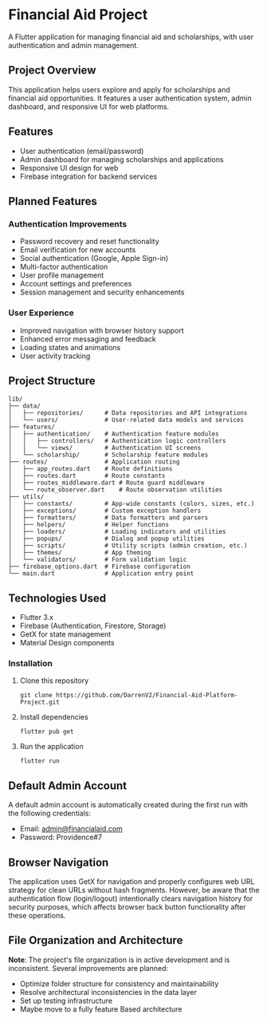 # Financial Aid Project

A Flutter application for managing financial aid and scholarships, with user authentication and admin management.

## Project Overview

This application helps users explore and apply for scholarships and financial aid opportunities. It features a user authentication system, admin dashboard, and responsive UI for web platforms.

## Features

- User authentication (email/password)
- Admin dashboard for managing scholarships and applications
- Responsive UI design for web
- Firebase integration for backend services

## Planned Features

### Authentication Improvements

- Password recovery and reset functionality
- Email verification for new accounts
- Social authentication (Google, Apple Sign-in)
- Multi-factor authentication
- User profile management
- Account settings and preferences
- Session management and security enhancements

### User Experience

- Improved navigation with browser history support
- Enhanced error messaging and feedback
- Loading states and animations
- User activity tracking

## Project Structure

```
lib/
├── data/
│   ├── repositories/      # Data repositories and API integrations
│   └── users/             # User-related data models and services
├── features/
│   ├── authentication/    # Authentication feature modules
│   │   ├── controllers/   # Authentication logic controllers
│   │   └── views/         # Authentication UI screens
│   └── scholarship/       # Scholarship feature modules
├── routes/                # Application routing
│   ├── app_routes.dart    # Route definitions
│   ├── routes.dart        # Route constants
│   ├── routes_middleware.dart # Route guard middleware
│   └── route_observer.dart    # Route observation utilities
├── utils/
│   ├── constants/         # App-wide constants (colors, sizes, etc.)
│   ├── exceptions/        # Custom exception handlers
│   ├── formatters/        # Data formatters and parsers
│   ├── helpers/           # Helper functions
│   ├── loaders/           # Loading indicators and utilities
│   ├── popups/            # Dialog and popup utilities
│   ├── scripts/           # Utility scripts (admin creation, etc.)
│   ├── themes/            # App theming
│   └── validators/        # Form validation logic
├── firebase_options.dart  # Firebase configuration
└── main.dart              # Application entry point
```

## Technologies Used

- Flutter 3.x
- Firebase (Authentication, Firestore, Storage)
- GetX for state management
- Material Design components

### Installation

1. Clone this repository

   ```
   git clone https://github.com/DarrenV2/Financial-Aid-Platform-Project.git
   ```

2. Install dependencies

   ```
   flutter pub get
   ```

3. Run the application
   ```
   flutter run
   ```

## Default Admin Account

A default admin account is automatically created during the first run with the following credentials:

- Email: admin@financialaid.com
- Password: Providence#7

## Browser Navigation

The application uses GetX for navigation and properly configures web URL strategy for clean URLs without hash fragments. However, be aware that the authentication flow (login/logout) intentionally clears navigation history for security purposes, which affects browser back button functionality after these operations.

## File Organization and Architecture

**Note**: The project's file organization is in active development and is inconsistent. Several improvements are planned:

- Optimize folder structure for consistency and maintainability
- Resolve architectural inconsistencies in the data layer
- Set up testing infrastructure
- Maybe move to a fully feature Based architecture
